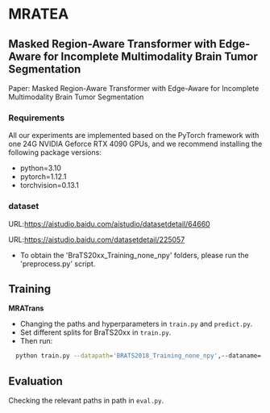 # MRATEA
## Masked Region-Aware Transformer with Edge-Aware for Incomplete Multimodality Brain Tumor Segmentation
Paper: Masked Region-Aware Transformer with Edge-Aware for Incomplete Multimodality Brain Tumor Segmentation





### Requirements
All our experiments are implemented based on the PyTorch framework with one 24G NVIDIA Geforce RTX 4090 GPUs, and we recommend installing the following package versions:
- python=3.10
- pytorch=1.12.1
- torchvision=0.13.1

### dataset
URL:https://aistudio.baidu.com/aistudio/datasetdetail/64660

URL:https://aistudio.baidu.com/datasetdetail/225057

- To obtain the 'BraTS20xx_Training_none_npy' folders, please run the 'preprocess.py' script.


## Training

**MRATrans**

- Changing the paths and hyperparameters in  ``train.py`` and ``predict.py``.
- Set different splits for BraTS20xx in ``train.py``.
- Then run:

```bash
  python train.py --datapath='BRATS2018_Training_none_npy',--dataname='MICCAI_BraTS_2018_Data_Training' -modilities="MRATrans" --epochs=1000 --learing rate=0.0002 --batchsize=2
```
  
## Evaluation

Checking the relevant paths in path in  ``eval.py``.
